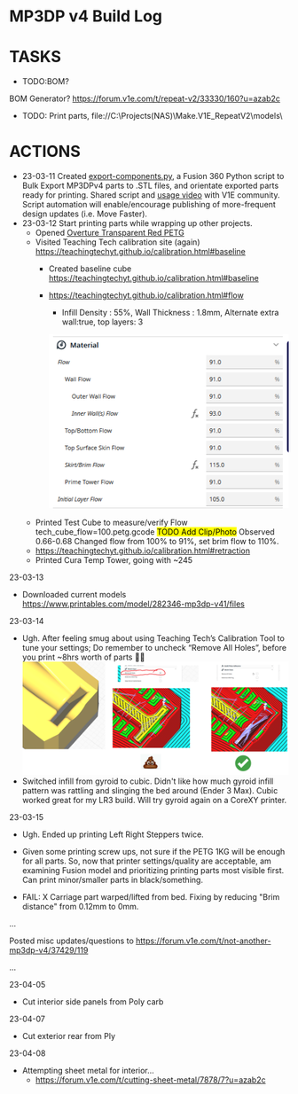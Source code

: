# MP3DP v4 Build Log

# TASKS

- TODO:BOM?

BOM Generator? https://forum.v1e.com/t/repeat-v2/33330/160?u=azab2c

- TODO: Print parts, file://C:\Projects(NAS)\Make.V1E_RepeatV2\models\



# ACTIONS
- 23-03-11 Created [export-components.py](scripts\export-components.py), a Fusion 360 Python script to Bulk Export MP3DPv4 parts to .STL files, and orientate exported parts ready for printing.  Shared script and [usage video](https://youtu.be/MV8f6tbj4n4) with V1E community.  Script automation will enable/encourage publishing of more-frequent design updates (i.e. Move Faster).
- 23-03-12 Start printing parts while wrapping up other projects.
  - Opened [Overture Transparent Red PETG](https://www.amazon.com/gp/product/B07YCNCZ5J)
  - Visited Teaching Tech calibration site (again) https://teachingtechyt.github.io/calibration.html#baseline
    - Created baseline cube https://teachingtechyt.github.io/calibration.html#baseline
    - https://teachingtechyt.github.io/calibration.html#flow
      - Infill Density : 55%, Wall Thickness : 1.8mm, Alternate extra wall:true, top layers: 3

      ![image](img/2023-03-12-calibration-old-material-flow-values.png)
  - Printed Test Cube to measure/verify Flow
        tech_cube_flow=100.petg.gcode
      <mark>TODO Add Clip/Photo</mark>
      Observed 0.66-0.68
      Changed flow from 100% to 91%, set brim flow to 110%.
  - https://teachingtechyt.github.io/calibration.html#retraction
  - Printed Cura Temp Tower, going with ~245


23-03-13
  - Downloaded current models https://www.printables.com/model/282346-mp3dp-v41/files


23-03-14
  - Ugh.  After feeling smug about using Teaching Tech’s Calibration Tool to tune your settings; Do remember to uncheck “Remove All Holes”, before you print ~8hrs worth of parts :man_facepalming:
  ![image](img/2023-03-14-don't-forget-to-revert-calibration-only-settings.png)
  - Switched infill from gyroid to cubic.  Didn't like how much gyroid infill pattern was rattling and slinging the bed around (Ender 3 Max).  Cubic worked great for my LR3 build.  Will try gyroid again on a CoreXY printer.

23-03-15
  - Ugh.  Ended up printing Left Right Steppers twice.
  - Given some printing screw ups, not sure if the PETG 1KG will be enough for all parts.  So, now that printer settings/quality are acceptable, am examining Fusion model and prioritizing printing parts most visible first.  Can print minor/smaller parts in black/something.


 - FAIL: X Carriage part warped/lifted from bed.  Fixing by reducing "Brim distance" from 0.12mm to 0mm. 

...

Posted misc updates/questions to https://forum.v1e.com/t/not-another-mp3dp-v4/37429/119

...

23-04-05
- Cut interior side panels from Poly carb

23-04-07
- Cut exterior rear from Ply

23-04-08
- Attempting sheet metal for interior...
   - https://forum.v1e.com/t/cutting-sheet-metal/7878/7?u=azab2c
